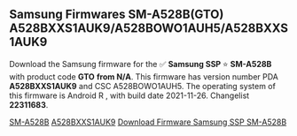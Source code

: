 <h2>Samsung Firmwares SM-A528B(GTO) A528BXXS1AUK9/A528BOWO1AUH5/A528BXXS1AUK9</h2>
Download the Samsung firmware for the ✅ <strong>Samsung SSP </strong> ⭐ <strong>SM-A528B</strong> with product code <strong>GTO</strong> <strong> from N/A</strong>. This firmware has version number PDA <strong>A528BXXS1AUK9</strong> and CSC A528BOWO1AUH5. The operating system of this firmware is Android R , with build date 2021-11-26. Changelist <strong>22311683</strong>.


[SM-A528B](https://samfirm.shop/samsung/model/SM-A528B)
[A528BXXS1AUK9](https://samfirm.shop/samsung/pda/A528BXXS1AUK9)
[Download Firmware Samsung SSP SM-A528B](https://samfirm.shop/samsung/firmware/477804)
